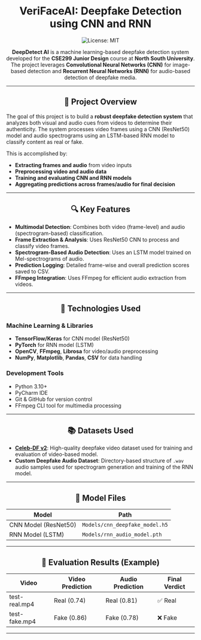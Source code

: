 <div align="center">

# VeriFaceAI: Deepfake Detection using CNN and RNN

![License: MIT](https://img.shields.io/badge/License-MIT-yellow.svg)

**DeepDetect AI** is a machine learning-based deepfake detection system developed for the **CSE299 Junior Design** course at **North South University**. The project leverages **Convolutional Neural Networks (CNN)** for image-based detection and **Recurrent Neural Networks (RNN)** for audio-based detection of deepfake media.

</div>

---

<div align="center">

## 📌 Project Overview

</div>

The goal of this project is to build a **robust deepfake detection system** that analyzes both visual and audio cues from videos to determine their authenticity. The system processes video frames using a CNN (ResNet50) model and audio spectrograms using an LSTM-based RNN model to classify content as real or fake.

This is accomplished by:
- **Extracting frames and audio** from video inputs
- **Preprocessing video and audio data**
- **Training and evaluating CNN and RNN models**
- **Aggregating predictions across frames/audio for final decision**

---

<div align="center">

## 🔍 Key Features

</div>

- **Multimodal Detection**: Combines both video (frame-level) and audio (spectrogram-based) classification.
- **Frame Extraction & Analysis**: Uses ResNet50 CNN to process and classify video frames.
- **Spectrogram-Based Audio Detection**: Uses an LSTM model trained on Mel-spectrograms of audio.
- **Prediction Logging**: Detailed frame-wise and overall prediction scores saved to CSV.
- **FFmpeg Integration**: Uses FFmpeg for efficient audio extraction from videos.

---

<div align="center">

## 🧠 Technologies Used

</div>

### Machine Learning & Libraries
- **TensorFlow/Keras** for CNN model (ResNet50)
- **PyTorch** for RNN model (LSTM)
- **OpenCV**, **FFmpeg**, **Librosa** for video/audio preprocessing
- **NumPy**, **Matplotlib**, **Pandas**, **CSV** for data handling

### Development Tools
- Python 3.10+
- PyCharm IDE
- Git & GitHub for version control
- FFmpeg CLI tool for multimedia processing

---

<div align="center">

## 📚 Datasets Used

</div>

- **[Celeb-DF v2](https://github.com/yuezunli/celeb-deepfakeforensics)**: High-quality deepfake video dataset used for training and evaluation of video-based model.
- **Custom Deepfake Audio Dataset**: Directory-based structure of `.wav` audio samples used for spectrogram generation and training of the RNN model.

---

<div align="center">

## 🧪 Model Files

</div>

| Model                | Path                                        |
|---------------------|---------------------------------------------|
| CNN Model (ResNet50) | `Models/cnn_deepfake_model.h5`              |
| RNN Model (LSTM)     | `Models/rnn_audio_model.pth`                |

---

<div align="center">

## 🧠 Evaluation Results (Example)

</div>

| Video              | Video Prediction | Audio Prediction | Final Verdict |
|--------------------|------------------|------------------|----------------|
| test-real.mp4      | Real (0.74)      | Real (0.81)      | ✅ Real         |
| test-fake.mp4      | Fake (0.86)      | Fake (0.78)      | ❌ Fake         |

---
